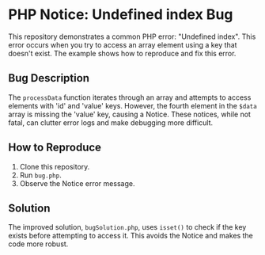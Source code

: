 # PHP Notice: Undefined index Bug

This repository demonstrates a common PHP error: "Undefined index". This error occurs when you try to access an array element using a key that doesn't exist.  The example shows how to reproduce and fix this error.

## Bug Description
The `processData` function iterates through an array and attempts to access elements with 'id' and 'value' keys.  However, the fourth element in the `$data` array is missing the 'value' key, causing a Notice.  These notices, while not fatal, can clutter error logs and make debugging more difficult.

## How to Reproduce
1. Clone this repository.
2. Run `bug.php`.
3. Observe the Notice error message.

## Solution
The improved solution, `bugSolution.php`, uses `isset()` to check if the key exists before attempting to access it. This avoids the Notice and makes the code more robust.
